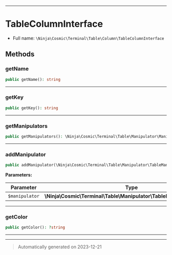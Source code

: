 ***

# TableColumnInterface





* Full name: `\Ninja\Cosmic\Terminal\Table\Column\TableColumnInterface`



## Methods


### getName



```php
public getName(): string
```












***

### getKey



```php
public getKey(): string
```












***

### getManipulators



```php
public getManipulators(): \Ninja\Cosmic\Terminal\Table\Manipulator\ManipulatorCollection
```












***

### addManipulator



```php
public addManipulator(\Ninja\Cosmic\Terminal\Table\Manipulator\TableManipulatorInterface $manipulator): self
```








**Parameters:**

| Parameter | Type | Description |
|-----------|------|-------------|
| `$manipulator` | **\Ninja\Cosmic\Terminal\Table\Manipulator\TableManipulatorInterface** |  |





***

### getColor



```php
public getColor(): ?string
```












***


***
> Automatically generated on 2023-12-21
